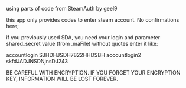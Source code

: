 using parts of code from SteamAuth by geel9

this app only provides codes to enter steam account. No confirmations here;

if you previously used SDA, you need your login and parameter shared_secret value (from .maFile) without quotes
enter it like:

accountlogin SJHDHJSDH7822HHDSBH
accountlogin2 skfdJADJNSDNjnsDJ243

BE CAREFUL WITH ENCRYPTION. IF YOU FORGET YOUR ENCRYPTION KEY, INFORMATION WILL BE LOST FOREVER.

